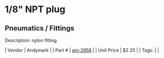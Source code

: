 # 1/8" NPT plug
## Pneumatics / Fittings
Description: 	nylon fitting 

| Vendor | Andymark | 
| Part # | [am-2958](http://www.andymark.com/product-p/am-2958.htm) | 
| Unit Price | $2.25 | 
| Tags: |  | 
